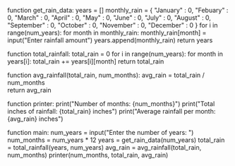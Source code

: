 function get_rain_data:
    years = []
    monthly_rain = {
        "January" : 0,
        "Febuary" : 0,
        "March" : 0,
        "April" : 0,
        "May" : 0,
        "June" : 0,
        "July" : 0,
        "August" : 0,
        "September" : 0,
        "October" : 0,
        "November" : 0,
        "December" : 0
    }
    for i in range(num_years):
        for month in monthly_rain:
            monthly_rain[month] = input("Enter rainfall amount")
        years.append(monthly_rain)
    return years

function total_rainfall:
    total_rain = 0
    for i in range(num_years):
        for month in years[i]:
            total_rain += years[i][month]
    return total_rain   

function avg_rainfall(total_rain, num_months):
    avg_rain = total_rain / num_months   
    return avg_rain

function printer:
    print("Number of months: {num_months}")
    print("Total inches of rainfall: {total_rain} inches")
    print("Average rainfall per month: {avg_rain} inches")

function main:
    num_years = input("Enter the number of years: ")
    num_months = num_years * 12
    years = get_rain_data(num_years)
    total_rain = total_rainfall(years, num_years)
    avg_rain = avg_rainfall(total_rain, num_months)
    printer(num_months, total_rain, avg_rain)

    